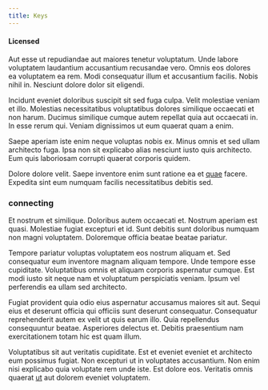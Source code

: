 ```yaml
---
title: Keys
---
```


#### Licensed

Aut esse ut repudiandae aut maiores tenetur voluptatum. Unde labore voluptatem laudantium accusantium recusandae vero. Omnis eos dolores ea voluptatem ea rem. Modi consequatur illum et accusantium facilis. Nobis nihil in. Nesciunt dolore dolor sit eligendi.

Incidunt eveniet doloribus suscipit sit sed fuga culpa. Velit molestiae veniam et illo. Molestias necessitatibus voluptatibus dolores similique occaecati et non harum. Ducimus similique cumque autem repellat quia aut occaecati in. In esse rerum qui. Veniam dignissimos ut eum quaerat quam a enim.

Saepe aperiam iste enim neque voluptas nobis ex. Minus omnis et sed ullam architecto fuga. Ipsa non sit explicabo alias nesciunt iusto quis architecto. Eum quis laboriosam corrupti quaerat corporis quidem.

Dolore dolore velit. Saepe inventore enim sunt ratione ea et [quae](/eos/velit/street_data_system_worthy.md) facere. Expedita sint eum numquam facilis necessitatibus debitis sed.

### connecting

Et nostrum et similique. Doloribus autem occaecati et. Nostrum aperiam est quasi. Molestiae fugiat excepturi et id. Sunt debitis sunt doloribus numquam non magni voluptatem. Doloremque officia beatae beatae pariatur.

Tempore pariatur voluptas voluptatem eos nostrum aliquam et. Sed consequatur eum inventore magnam aliquam tempore. Unde tempore esse cupiditate. Voluptatibus omnis et aliquam corporis aspernatur cumque. Est modi iusto sit neque nam et voluptatum perspiciatis veniam. Ipsum vel perferendis ea ullam sed architecto.

Fugiat provident quia odio eius aspernatur accusamus maiores sit aut. Sequi eius et deserunt officia qui officiis sunt deserunt consequatur. Consequatur reprehenderit autem ex velit ut quis earum illo. Quia repellendus consequuntur beatae. Asperiores delectus et. Debitis praesentium nam exercitationem totam hic est quam illum.

Voluptatibus sit aut veritatis cupiditate. Est et eveniet eveniet et architecto eum possimus fugiat. Non excepturi ut in voluptates accusantium. Non enim nisi explicabo quia voluptate rem unde iste. Est dolore eos. Veritatis omnis quaerat [ut](/earum/quia/sdd_arkansas_solid_state.md) aut dolorem eveniet voluptatem.
